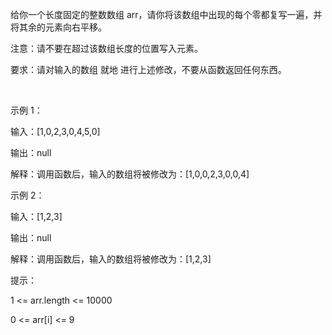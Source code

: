 给你一个长度固定的整数数组 arr，请你将该数组中出现的每个零都复写一遍，并将其余的元素向右平移。

注意：请不要在超过该数组长度的位置写入元素。

要求：请对输入的数组 就地 进行上述修改，不要从函数返回任何东西。

 

示例 1：

输入：[1,0,2,3,0,4,5,0]

输出：null

解释：调用函数后，输入的数组将被修改为：[1,0,0,2,3,0,0,4]

示例 2：

输入：[1,2,3]

输出：null

解释：调用函数后，输入的数组将被修改为：[1,2,3]
 

提示：

1 <= arr.length <= 10000

0 <= arr[i] <= 9
